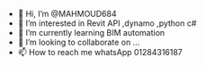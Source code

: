 - 👋 Hi, I’m @MAHMOUD684
- 👀 I’m interested in Revit API ,dynamo ,python  c#
- 🌱 I’m currently learning BIM automation
- 💞️ I’m looking to collaborate on ...
- 📫 How to reach me whatsApp 01284316187

<!---
MAHMOUD684/MAHMOUD684 is a ✨ special ✨ repository because its `README.md` (this file) appears on your GitHub profile.
You can click the Preview link to take a look at your changes.
--->
